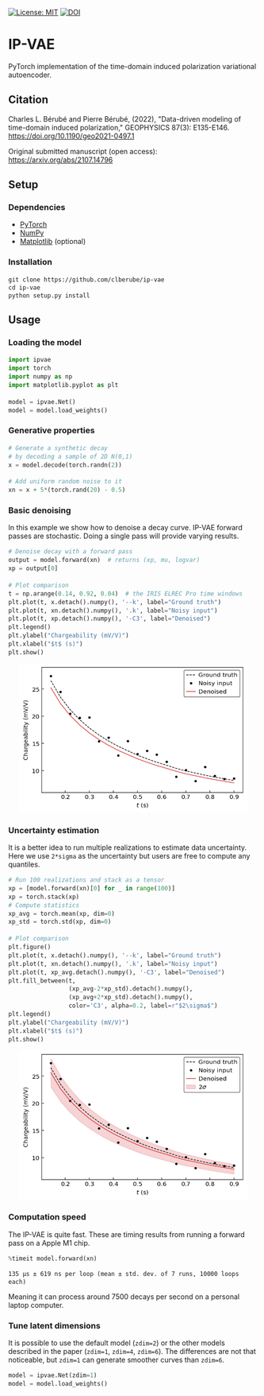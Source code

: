 [![License: MIT](https://img.shields.io/badge/License-MIT-yellow.svg)](https://opensource.org/licenses/MIT) [![DOI](https://zenodo.org/badge/389770922.svg)](https://zenodo.org/badge/latestdoi/389770922)


# IP-VAE
PyTorch implementation of the time-domain induced polarization variational autoencoder.

## Citation
Charles L. Bérubé and Pierre Bérubé, (2022), "Data-driven modeling of time-domain induced polarization," GEOPHYSICS 87(3): E135-E146. https://doi.org/10.1190/geo2021-0497.1

Original submitted manuscript (open access): https://arxiv.org/abs/2107.14796

## Setup
### Dependencies
- [PyTorch](https://pytorch.org/)
- [NumPy](https://numpy.org/)
- [Matplotlib](https://matplotlib.org/) (optional)

### Installation
```console
git clone https://github.com/clberube/ip-vae
cd ip-vae
python setup.py install
```

## Usage

### Loading the model
```python
import ipvae
import torch
import numpy as np
import matplotlib.pyplot as plt

model = ipvae.Net()
model = model.load_weights()
```

### Generative properties
```python
# Generate a synthetic decay
# by decoding a sample of 2D N(0,1)
x = model.decode(torch.randn(2))

# Add uniform random noise to it
xn = x + 5*(torch.rand(20) - 0.5)
```

### Basic denoising
In this example we show how to denoise a decay curve. IP-VAE forward passes are stochastic. Doing a single pass will provide varying results.
```python
# Denoise decay with a forward pass
output = model.forward(xn)  # returns (xp, mu, logvar)
xp = output[0]

# Plot comparison
t = np.arange(0.14, 0.92, 0.04)  # the IRIS ELREC Pro time windows
plt.plot(t, x.detach().numpy(), '--k', label="Ground truth")
plt.plot(t, xn.detach().numpy(), '.k', label="Noisy input")
plt.plot(t, xp.detach().numpy(), '-C3', label="Denoised")
plt.legend()
plt.ylabel("Chargeability (mV/V)")
plt.xlabel("$t$ (s)")
plt.show()
```

<p align="center">
  <img width="460" height="300" src="./figures/example-1.png">
</p>

### Uncertainty estimation
It is a better idea to run multiple realizations to estimate data uncertainty. Here we use `2*sigma` as the uncertainty but users are free to compute any quantiles.

```python
# Run 100 realizations and stack as a tensor
xp = [model.forward(xn)[0] for _ in range(100)]
xp = torch.stack(xp)
# Compute statistics
xp_avg = torch.mean(xp, dim=0)
xp_std = torch.std(xp, dim=0)

# Plot comparison
plt.figure()
plt.plot(t, x.detach().numpy(), '--k', label="Ground truth")
plt.plot(t, xn.detach().numpy(), '.k', label="Noisy input")
plt.plot(t, xp_avg.detach().numpy(), '-C3', label="Denoised")
plt.fill_between(t,
                 (xp_avg-2*xp_std).detach().numpy(),
                 (xp_avg+2*xp_std).detach().numpy(),
                 color='C3', alpha=0.2, label=r"$2\sigma$")
plt.legend()
plt.ylabel("Chargeability (mV/V)")
plt.xlabel("$t$ (s)")
plt.show()
```

<p align="center">
  <img width="460" height="300" src="./figures/example-2.png">
</p>

### Computation speed
The IP-VAE is quite fast. These are timing results from running a forward pass on a Apple M1 chip.
```python
%timeit model.forward(xn)
```
```console
135 µs ± 619 ns per loop (mean ± std. dev. of 7 runs, 10000 loops each)
```
Meaning it can process around 7500 decays per second on a personal laptop computer.

### Tune latent dimensions
It is possible to use the default model (`zdim=2`) or the other models described in the paper (`zdim=1`, `zdim=4`, `zdim=6`). The differences are not that noticeable, but `zdim=1` can generate smoother curves than `zdim=6`.

```python
model = ipvae.Net(zdim=1)
model = model.load_weights()
```
